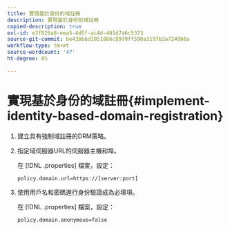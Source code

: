```yaml
---
title: 實現基於身份的域註冊
description: 實現基於身份的域註冊
copied-description: true
exl-id: e2f826a8-eea5-4d5f-ac4d-401d7a6c5373
source-git-commit: be43bbbd1051886c8979ff590a3197b2a7249b6a
workflow-type: tm+mt
source-wordcount: '47'
ht-degree: 0%

---
```


# 實現基於身份的域註冊{#implement-identity-based-domain-registration}

1. 建立具有強制域註冊的DRM策略。
1. 指定域伺服器URL的伺服器主機和埠。

   在 [!DNL .properties] 檔案，設定：

   ```
   policy.domain.url=https://[server:port] 
   ```

1. 使用用戶名和密碼進行身份驗證成為必填項。

   在 [!DNL .properties] 檔案，設定：

   ```
   policy.domain.anonymous=false 
   ```
